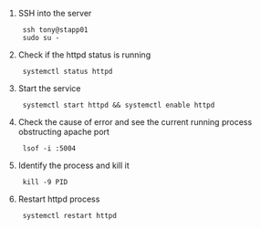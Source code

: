 1. SSH into the server

        ssh tony@stapp01
        sudo su -

2. Check if the httpd status is running

        systemctl status httpd

3. Start the service
   
        systemctl start httpd && systemctl enable httpd

4. Check the cause of error and see the current running process obstructing apache port

        lsof -i :5004

5. Identify the process and kill it

        kill -9 PID

6. Restart httpd process

        systemctl restart httpd